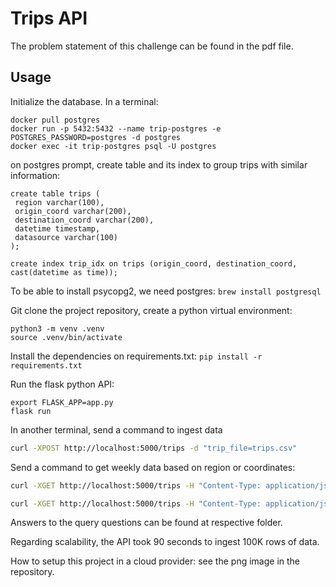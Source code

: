 # Trips API

The problem statement of this challenge can be found in the pdf file.

## Usage

Initialize the database. In a terminal:  
```
docker pull postgres
docker run -p 5432:5432 --name trip-postgres -e POSTGRES_PASSWORD=postgres -d postgres
docker exec -it trip-postgres psql -U postgres
```
on postgres prompt, create table and its index to group trips with similar information:

```
create table trips (
 region varchar(100),
 origin_coord varchar(200),
 destination_coord varchar(200),
 datetime timestamp,
 datasource varchar(100)
);

create index trip_idx on trips (origin_coord, destination_coord, cast(datetime as time));
```

To be able to install psycopg2, we need postgres: `brew install postgresql`

Git clone the project repository, create a python virtual environment:  
```
python3 -m venv .venv
source .venv/bin/activate
```
Install the dependencies on requirements.txt: `pip install -r requirements.txt`

Run the flask python API:

```
export FLASK_APP=app.py  
flask run
```

In another terminal, send a command to ingest data

```bash
curl -XPOST http://localhost:5000/trips -d "trip_file=trips.csv"
```

Send a command to get weekly data based on region or coordinates:

```bash
curl -XGET http://localhost:5000/trips -H "Content-Type: application/json" -d '{"region":"Hamburg"}'  

curl -XGET http://localhost:5000/trips -H "Content-Type: application/json" -d '{"coordinates":{"lat_low": 14.33, "lat_high": 14.59, "long_low": 50.04, "long_high": 50.11}}'
```

Answers to the query questions can be found at respective folder.

Regarding scalability, the API took 90 seconds to ingest 100K rows of data.

How to setup this project in a cloud provider: see the png image in the repository.
